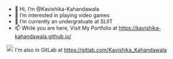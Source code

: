 - 👋 Hi, I’m @Kavishika-Kahandawala
- 👀 I’m interested in playing video games
- 🌱 I’m currently an undergratuate at SLIIT
- 📫 While you are here, Visit My Portfolio at https://kavishika-kahandawala.github.io/
<!--- - 💞️ I’m looking to collaborate on ...  --->

<a href="https://gitlab.com/Kavishika_Kahandawala"><img src="https://user-images.githubusercontent.com/25774028/209058357-6f5dc293-1fe7-4b46-ba7f-88ab519cf7bf.svg" width="20px"></a> I'm also in GitLab at https://gitlab.com/Kavishika_Kahandawala

<!---
Kavishika-Kahandawala/Kavishika-Kahandawala is a ✨ special ✨ repository because its `README.md` (this file) appears on your GitHub profile.
You can click the Preview link to take a look at your changes.
--->


